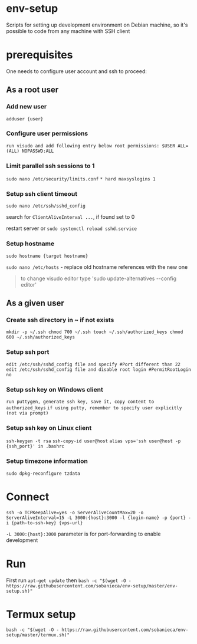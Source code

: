 # env-setup

Scripts for setting up development environment on Debian machine, so it's possible to code from any machine with SSH client

# prerequisites

One needs to configure user account and ssh to proceed:

## As a root user

### Add new user
`adduser {user}`

### Configure user permissions
`run visudo and add following entry below root permissions: $USER ALL=(ALL) NOPASSWD:ALL`

### Limit parallel ssh sessions to 1
`sudo nano /etc/security/limits.conf`
`* hard maxsyslogins 1`

### Setup ssh client timeout

`sudo nano /etc/ssh/sshd_config`

search for `ClientAliveInterval ...`, if found set to 0

restart server or `sudo systemctl reload sshd.service`

### Setup hostname

`sudo hostname {target hostname}`

`sudo nano /etc/hosts` - replace old hostname references with the new one

>to change visudo editor type 'sudo update-alternatives --config editor'

## As a given user

### Create ssh directory in ~ if not exists
`mkdir -p ~/.ssh
chmod 700 ~/.ssh
touch ~/.ssh/authorized_keys
chmod 600 ~/.ssh/authorized_keys`

### Setup ssh port
`edit /etc/ssh/sshd_config file and specify #Port different than 22`
`edit /etc/ssh/sshd_config file and disable root login #PermitRootLogin no`

### Setup ssh key on Windows client
`run puttygen, generate ssh key, save it, copy content to authorized_keys`
`if using putty, remember to specify user explicitly (not via prompt)`

### Setup ssh key on Linux client
`ssh-keygen -t rsa`
`ssh-copy-id user@host`
`alias vps='ssh user@host -p {ssh_port}' in .bashrc`

### Setup timezone information
`sudo dpkg-reconfigure tzdata`

# Connect

`ssh -o TCPKeepAlive=yes -o ServerAliveCountMax=20 -o ServerAliveInterval=15 -L 3000:{host}:3000 -l {login-name} -p {port} -i {path-to-ssh-key} {vps-url}`

`-L 3000:{host}:3000` parameter is for port-forwarding to enable development

# Run

First run `apt-get update` then
`bash -c "$(wget -O - https://raw.githubusercontent.com/sobanieca/env-setup/master/env-setup.sh)"`

# Termux setup

`bash -c "$(wget -O - https://raw.githubusercontent.com/sobanieca/env-setup/master/termux.sh)"`
